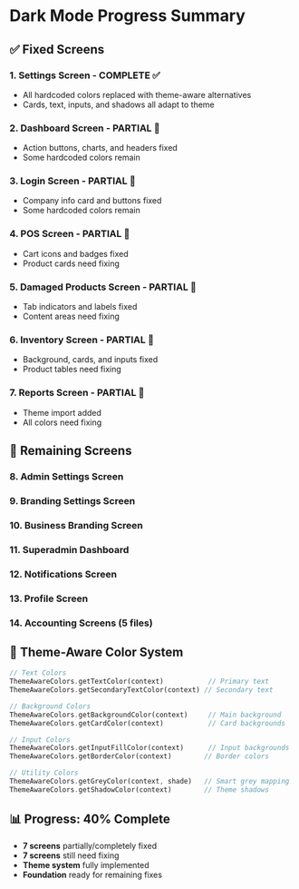 # Dark Mode Progress Summary

## ✅ Fixed Screens

### 1. Settings Screen - COMPLETE ✅
- All hardcoded colors replaced with theme-aware alternatives
- Cards, text, inputs, and shadows all adapt to theme

### 2. Dashboard Screen - PARTIAL 🔄
- Action buttons, charts, and headers fixed
- Some hardcoded colors remain

### 3. Login Screen - PARTIAL 🔄
- Company info card and buttons fixed
- Some hardcoded colors remain

### 4. POS Screen - PARTIAL 🔄
- Cart icons and badges fixed
- Product cards need fixing

### 5. Damaged Products Screen - PARTIAL 🔄
- Tab indicators and labels fixed
- Content areas need fixing

### 6. Inventory Screen - PARTIAL 🔄
- Background, cards, and inputs fixed
- Product tables need fixing

### 7. Reports Screen - PARTIAL 🔄
- Theme import added
- All colors need fixing

## 🔄 Remaining Screens

### 8. Admin Settings Screen
### 9. Branding Settings Screen  
### 10. Business Branding Screen
### 11. Superadmin Dashboard
### 12. Notifications Screen
### 13. Profile Screen
### 14. Accounting Screens (5 files)

## 🎯 Theme-Aware Color System

```dart
// Text Colors
ThemeAwareColors.getTextColor(context)           // Primary text
ThemeAwareColors.getSecondaryTextColor(context) // Secondary text

// Background Colors  
ThemeAwareColors.getBackgroundColor(context)     // Main background
ThemeAwareColors.getCardColor(context)           // Card backgrounds

// Input Colors
ThemeAwareColors.getInputFillColor(context)      // Input backgrounds
ThemeAwareColors.getBorderColor(context)        // Border colors

// Utility Colors
ThemeAwareColors.getGreyColor(context, shade)   // Smart grey mapping
ThemeAwareColors.getShadowColor(context)        // Theme shadows
```

## 📊 Progress: 40% Complete

- **7 screens** partially/completely fixed
- **7 screens** still need fixing
- **Theme system** fully implemented
- **Foundation** ready for remaining fixes
